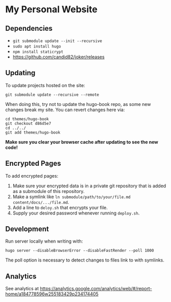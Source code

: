 # My Personal Website

## Dependencies

 - `git submodule update --init --recursive`
 - `sudo apt install hugo`
 - `npm install staticrypt`
 - https://github.com/candid82/joker/releases

## Updating

To update projects hosted on the site:

```
git submodule update --recursive --remote
```

When doing this, try not to update the hugo-book repo, as some new changes break my site.  You can revert changes here via:

```
cd themes/hugo-book
git checkout d86d5e7
cd ../../
git add themes/hugo-book
```

**Make sure you clear your browser cache after updating to see the new code!**

## Encrypted Pages

To add encrypted pages:

1. Make sure your encrypted data is in a private git repository that is added as a submodule of this repository.
2. Make a symlink like `ln submodule/path/to/your/file.md content/docs/.../file.md`.
3. Add a line to `deloy.sh` that encrypts your file.
4. Supply your desired password whenever running `deploy.sh`.

## Development

Run server locally when writing with:

```
hugo server --disableBrowserError --disableFastRender --poll 1000
```

The poll option is necessary to detect changes to files link to with symlinks.

## Analytics

See analytics at https://analytics.google.com/analytics/web/#/report-home/a184778596w255183429p234174405
